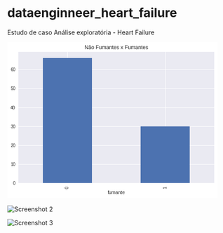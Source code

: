 # dataenginneer_heart_failure
Estudo de caso Análise exploratória - Heart Failure


![Screenshot 1](images/newplot3.png)

![Screenshot 2](screenshot2.png)

![Screenshot 3](screenshot.png)